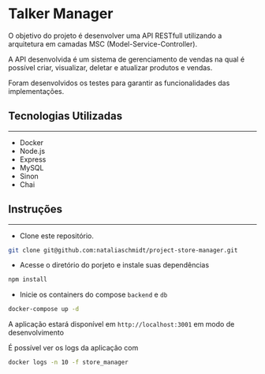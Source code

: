 # Talker Manager

O objetivo do projeto é desenvolver uma API RESTfull utilizando a arquitetura em camadas MSC (Model-Service-Controller).

A API desenvolvida é um sistema de gerenciamento de vendas na qual é possível criar, visualizar, deletar e atualizar produtos e vendas.

Foram desenvolvidos os testes para garantir as funcionalidades das implementações.

## Tecnologias Utilizadas
<hr>

- Docker
- Node.js
- Express
- MySQL
- Sinon
- Chai

## Instruções
<hr>

- Clone este repositório.

```bash
git clone git@github.com:nataliaschmidt/project-store-manager.git
```
- Acesse o diretório do porjeto e instale suas dependências
```bash
npm install
```

- Inicie os containers do compose `backend` e `db`
```bash
docker-compose up -d
```

A aplicação estará disponível em `http://localhost:3001` em modo de desenvolvimento

É possível ver os logs da aplicação com 
```bash
docker logs -n 10 -f store_manager
```
